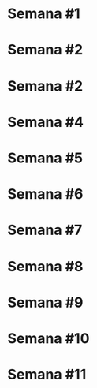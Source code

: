 # Semana #1 
# Semana #2
# Semana #2
# Semana #4
# Semana #5
# Semana #6
# Semana #7
# Semana #8
# Semana #9
# Semana #10
# Semana #11
